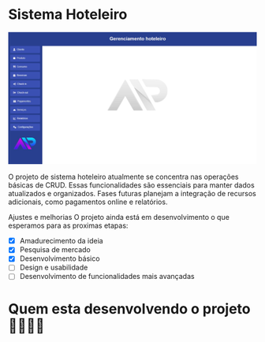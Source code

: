 # Sistema Hoteleiro

![menu](./src/main/resources/img/menu.jpeg)

O projeto de sistema hoteleiro atualmente se concentra nas operações básicas de CRUD. Essas funcionalidades são essenciais para manter dados atualizados e organizados. Fases futuras planejam a integração de recursos adicionais, como pagamentos online e relatórios.

Ajustes e melhorias
O projeto ainda está em desenvolvimento o que esperamos para as proximas etapas:

- [x] Amadurecimento da ideia
- [x] Pesquisa de mercado
- [x] Desenvolvimento básico
- [ ] Design e usabilidade
- [ ] Desenvolvimento de funcionalidades mais avançadas

# Quem esta desenvolvendo o projeto 👨‍💻👩‍💻



